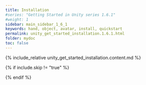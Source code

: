 ```yaml
---
title: Installation
#series: "Getting Started in Unity series 1.6.1"
#weight: 1
sidebar: main_sidebar_1_6_1
keywords: hand, object, avatar, install, quickstart
permalink: unity_get_started_installation.1.6.1.html
folder: mydoc
toc: false
---
```


{% include_relative unity_get_started_installation.content.md %}

{% if include.skip != "true" %}
<!--#### QuickStart Video

{% include warning.html content="The video below has been recorded for an outdated version of the SDK ([0.7.0](release_notes.0.9.6.html#v070-2021-09-17)). The process has been simplified with any newer version since (see [release notes](release_notes.html)). Please refer to the text instructions in this Getting Started guide for accurate guidelines." %}

{% include youtube.html id="-s1C_mNNmVA" caption="QuickStart with VirtualGrasp in Unity." %}

{% include custom/series_acme_next.html %}-->
{% endif %}
